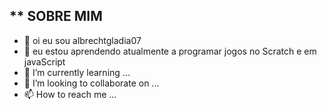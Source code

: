 ** SOBRE MIM
-
-  👋 oi eu sou albrechtgladia07
- 👀 eu estou aprendendo atualmente a programar jogos no Scratch e em javaScript
- 🌱 I’m currently learning ...
- 💞️ I’m looking to collaborate on ...
- 📫 How to reach me ...

<!---
albrechtgladia07/albrechtgladia07 is a ✨ special ✨ repository because its `README.md` (this file) appears on your GitHub profile.
You can click the Preview link to take a look at your changes.
--->
